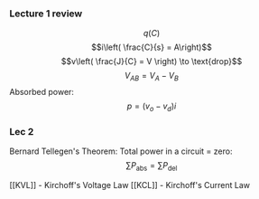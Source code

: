 ### Lecture 1 review
$$q(C)$$
$$i\left( \frac{C}{s} = A\right)$$
$$v\left( \frac{J}{C} = V \right) \to \text{drop}$$
$$V_{AB}=V_{A}-V_{B}$$
Absorbed power:
$$p=(v_{o}-v_{d})i$$

### Lec 2

Bernard Tellegen's Theorem:
Total power in a circuit = zero:
$$\sum P_{\text{abs}} = \sum P_{\text{del}} $$

[[KVL]] - Kirchoff's Voltage Law
[[KCL]] - Kirchoff's Current Law
